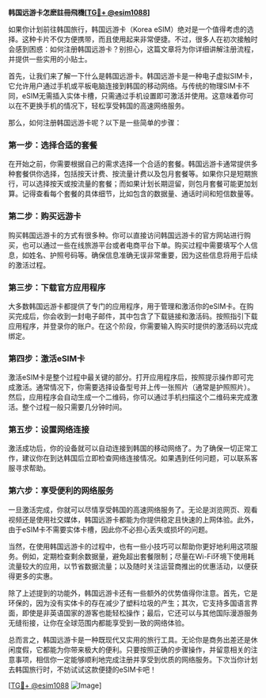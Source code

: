 **韩国远游卡怎麽註冊飛機[[TG💪+ @esim1088](https://t.me/s/esim1088)]**

如果你计划前往韩国旅行，韩国远游卡（Korea eSIM）绝对是一个值得考虑的选择。这种卡片不仅方便携带，而且使用起来非常便捷。不过，很多人在初次接触时会感到困惑：如何注册韩国远游卡？别担心，这篇文章将为你详细讲解注册流程，并提供一些实用的小贴士。

首先，让我们来了解一下什么是韩国远游卡。韩国远游卡是一种电子虚拟SIM卡，它允许用户通过手机或平板电脑连接到韩国的移动网络。与传统的物理SIM卡不同，eSIM无需插入实体卡槽，只需通过手机设置即可激活并使用。这意味着你可以在不更换手机的情况下，轻松享受韩国的高速网络服务。

那么，如何注册韩国远游卡呢？以下是一些简单的步骤：

### **第一步：选择合适的套餐**
在开始之前，你需要根据自己的需求选择一个合适的套餐。韩国远游卡通常提供多种套餐供你选择，包括按天计费、按流量计费以及包月套餐等。如果你只是短期旅行，可以选择按天或按流量的套餐；而如果计划长期逗留，则包月套餐可能更加划算。记得查看每个套餐的具体细节，比如包含的数据量、通话时间和短信数量等。

### **第二步：购买远游卡**
购买韩国远游卡的方式有很多种。你可以直接访问韩国远游卡的官方网站进行购买，也可以通过一些在线旅游平台或者电商平台下单。购买过程中需要填写个人信息，如姓名、护照号码等。确保信息准确无误非常重要，因为这些信息将用于后续的激活过程。

### **第三步：下载官方应用程序**
大多数韩国远游卡都提供了专门的应用程序，用于管理和激活你的eSIM卡。在购买完成后，你会收到一封电子邮件，其中包含了下载链接和激活码。按照指引下载应用程序，并登录你的账户。在这个阶段，你需要输入购买时提供的激活码以完成绑定。

### **第四步：激活eSIM卡**
激活eSIM卡是整个过程中最关键的部分。打开应用程序后，按照提示操作即可完成激活。通常情况下，你需要选择设备型号并上传一张照片（通常是护照照片）。然后，应用程序会自动生成一个二维码，你可以通过手机扫描这个二维码来完成激活。整个过程一般只需要几分钟时间。

### **第五步：设置网络连接**
激活成功后，你的设备就可以自动连接到韩国的移动网络了。为了确保一切正常工作，建议你在到达韩国后立即检查网络连接情况。如果遇到任何问题，可以联系客服寻求帮助。

### **第六步：享受便利的网络服务**
一旦激活完成，你就可以尽情享受韩国的高速网络服务了。无论是浏览网页、观看视频还是使用社交媒体，韩国远游卡都能为你提供稳定且快速的上网体验。此外，由于eSIM卡不需要实体卡槽，因此你不必担心丢失或损坏的问题。

当然，在使用韩国远游卡的过程中，也有一些小技巧可以帮助你更好地利用这项服务。例如，定期检查剩余数据量，避免超出套餐限制；尽量在Wi-Fi环境下使用耗流量较大的应用，以节省数据流量；以及随时关注运营商推出的优惠活动，以便获得更多的实惠。

除了上述提到的功能外，韩国远游卡还有一些额外的优势值得你注意。首先，它是环保的，因为没有实体卡的存在减少了塑料垃圾的产生；其次，它支持多国语言界面，即使是非英语国家的游客也能轻松操作；最后，它还可以与其他国际漫游服务无缝衔接，让你在全球范围内都能享受到一致的网络体验。

总而言之，韩国远游卡是一种既现代又实用的旅行工具。无论你是商务出差还是休闲度假，它都能为你带来极大的便利。只要按照正确的步骤操作，并留意相关的注意事项，相信你一定能够顺利地完成注册并享受到优质的网络服务。下次当你计划去韩国旅行时，不妨试试这款便捷的eSIM卡吧！

[[TG💪+ @esim1088](https://t.me/s/esim1088) ![Image](https://i.postimg.cc/4NQfJmqS/Snipaste-2025-05-13-00-14-12.png)]